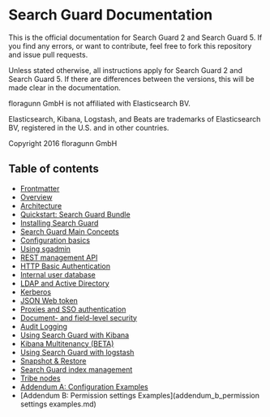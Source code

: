 <!---
Copryight 2016 floragunn GmbH
-->

# Search Guard Documentation

This is the official documentation for Search Guard 2 and Search Guard 5. If you find any errors, or want to contribute, feel free to fork this repository and issue pull requests.

Unless stated otherwise, all instructions apply for Search Guard 2 and Search Guard 5. If there are differences between the versions, this will be made clear in the documentation.

floragunn GmbH is not affiliated with Elasticsearch BV.

Elasticsearch, Kibana, Logstash, and Beats are trademarks of Elasticsearch BV, registered in the U.S. and in other countries.

Copyright 2016 floragunn GmbH

## Table of contents

* [Frontmatter](frontmatter.md)
* [Overview](overview.md)
* [Architecture](architecture.md)
* [Quickstart: Search Guard Bundle](quickstart.md)
* [Installing Search Guard](installation.md)
* [Search Guard Main Concepts](concepts.md)
* [Configuration basics](configuration.md)
* [Using sgadmin](sgadmin.md)
* [REST management API](managementapi.md)
* [HTTP Basic Authentication](httpbasic.md)
* [Internal user database](internalusers.md)
* [LDAP and Active Directory](ldap.md)
* [Kerberos](kerberos.md)
* [JSON Web token](jwt.md)
* [Proxies and SSO authentication](proxy.md)
* [Document- and field-level security](dlsfls.md)
* [Audit Logging](auditlogging.md)
* [Using Search Guard with Kibana](kibana.md)
* [Kibana Multitenancy (BETA)](multitenancy.md)
* [Using Search Guard with logstash](logstash.md)
* [Snapshot & Restore](snapshots.md)
* [Search Guard index management](sgindex.md)
* [Tribe nodes](tribenodes.md)
* [Addendum A: Configuration Examples](addendum_a_configuration_examples.md)
* [Addendum B: Permission settings Examples](addendum_b_permission settings examples.md)
